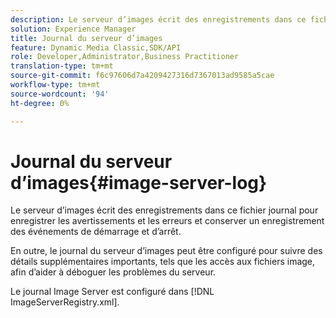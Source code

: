 ```yaml
---
description: Le serveur d’images écrit des enregistrements dans ce fichier journal pour enregistrer les avertissements et les erreurs et conserver un enregistrement des événements de démarrage et d’arrêt.
solution: Experience Manager
title: Journal du serveur d’images
feature: Dynamic Media Classic,SDK/API
role: Developer,Administrator,Business Practitioner
translation-type: tm+mt
source-git-commit: f6c97606d7a4209427316d7367013ad9585a5cae
workflow-type: tm+mt
source-wordcount: '94'
ht-degree: 0%

---
```



# Journal du serveur d’images{#image-server-log}

Le serveur d’images écrit des enregistrements dans ce fichier journal pour enregistrer les avertissements et les erreurs et conserver un enregistrement des événements de démarrage et d’arrêt.

En outre, le journal du serveur d’images peut être configuré pour suivre des détails supplémentaires importants, tels que les accès aux fichiers image, afin d’aider à déboguer les problèmes du serveur.

Le journal Image Server est configuré dans [!DNL ImageServerRegistry.xml].
